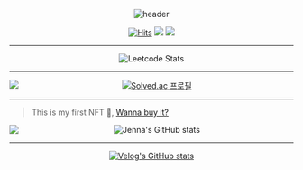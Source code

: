 <div a align=center>
  
![header](https://capsule-render.vercel.app/api?type=waving&color=0:FFCCCC,100:336699&height=300&section=header&text=Jenna's%20Github&fontSize=70&animation=fadeIn&fontColor=000033)
  
</div>
  

  
<div a align=center>
  
  [![Hits](https://hits.seeyoufarm.com/api/count/incr/badge.svg?url=https%3A%2F%2Fgithub.com%2Fjeonga0303&count_bg=%23666699&title_bg=%23555555&icon=github.svg&icon_color=%23E7E7E7&title=hits&edge_flat=false)](https://hits.seeyoufarm.com)
<a href="https://jeonga0649.tistory.com/"><img src="https://img.shields.io/badge/Tech%20Blog-11B48A?style=flat-square&logo=Vimeo&logoColor=white&link=https://jeonga0649.tistory.com/"/></a>
<a href="mailto:wjddk4182@gmail.com"><img src="https://img.shields.io/badge/Gmail-d14836?style=flat-square&logo=Gmail&logoColor=white&link=wjddk4182@gmail.com"/></a>

  
</div>

***

<div a align=center>
  
![Leetcode Stats](https://leetcode.card.workers.dev/?username=jeonga0303)
  
</div>

  ***
  
<div a align=center>
  
   <img src="http://mazandi.herokuapp.com/api?handle=jakang0303&theme=warm" align="left"/>
  
  [![Solved.ac
프로필](http://mazassumnida.wtf/api/v2/generate_badge?boj=jakang0303)](https://solved.ac/jakang0303)
  
 
  
</div>

***


> This is my first NFT 🌠, [Wanna buy it?](https://opensea.io/assets/ethereum/0x495f947276749ce646f68ac8c248420045cb7b5e/69844866287550446491537957394690427153373900455078676629001238745501447225345/)

 <div a align=center>
  
  <img src="https://user-images.githubusercontent.com/52391624/204186577-b42f216e-7e96-41ed-b3f0-1c6dc8a0523c.gif" align="left">

![Jenna's GitHub stats](https://github-readme-stats.vercel.app/api?username=jeonga0303&show_icons=true&theme=nord)

  </div>
  
***

 <div a align=center>
   
[![Velog's GitHub stats](https://velog-readme-stats.vercel.app/api?name=jakang)](https://velog.io/@jakang)

 </div>




